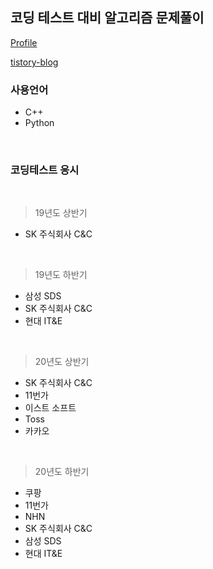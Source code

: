 ## 코딩 테스트 대비 알고리즘 문제풀이




[Profile](https://solved.ac/profile/midaslmg/solved?sort=id&direction=asc&page=1)

[tistory-blog](https://paris-in-the-rain.tistory.com/category/Problem%20Solving/%EB%B0%B1%EC%A4%80)


### 사용언어 
- C++
- Python

<br>

### 코딩테스트 응시

<br>

> 19년도 상반기
  - SK 주식회사 C&C

<br>

> 19년도 하반기
  - 삼성 SDS
  - SK 주식회사 C&C
  - 현대 IT&E

<br>

> 20년도 상반기
  - SK 주식회사 C&C
  - 11번가
  - 이스트 소프트
  - Toss
  - 카카오

<br>

> 20년도 하반기
  - 쿠팡
  - 11번가
  - NHN
  - SK 주식회사 C&C
  - 삼성 SDS
  - 현대 IT&E
